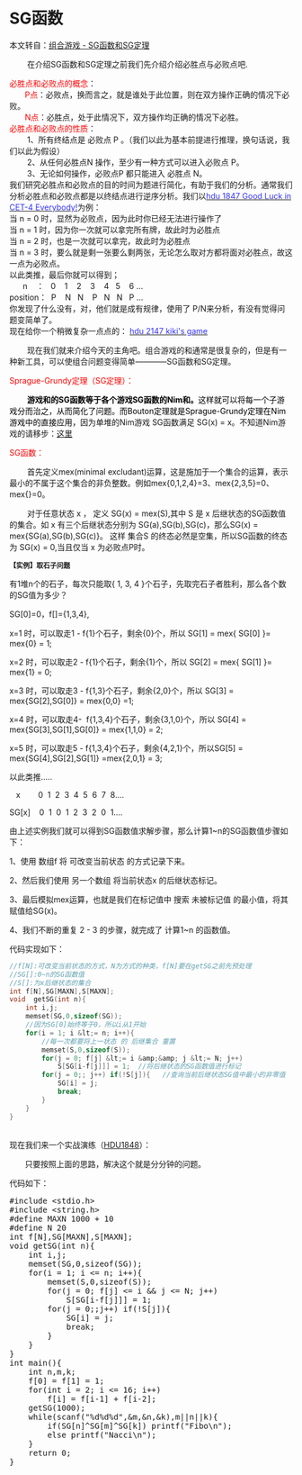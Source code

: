 # SG函数

本文转自：[组合游戏 - SG函数和SG定理](http://blog.csdn.net/luomingjun12315/article/details/45555495)

<p>&nbsp;&nbsp;&nbsp;&nbsp;&nbsp;&nbsp;&nbsp; 在介绍SG函数和SG定理之前我们先介绍介绍必胜点与必败点吧.<br>
</p>
<div class="para"><span style="font-size:14px; color:#ff0000">必胜点和必败点的概念</span><span style="font-size:14px">：</span></div>
<div class="para">&nbsp;&nbsp;&nbsp;&nbsp;&nbsp;&nbsp; <span style="color:#ff0000">P点</span>：必败点，换而言之，就是谁处于此位置，则在双方操作正确的情况下必败。</div>
<div class="para">&nbsp;&nbsp;&nbsp;&nbsp;&nbsp;&nbsp; <span style="color:#ff0000">N点</span>：必胜点，处于此情况下，双方操作均正确的情况下必胜。</div>
<div class="para"><span style="font-size:14px; color:#ff0000">必胜点和必败点的性质</span><span style="font-size:14px">：</span></div>
<div class="para">&nbsp;&nbsp;&nbsp;&nbsp;&nbsp;&nbsp;&nbsp;&nbsp;1、所有终结点是 必败点 P 。（我们以此为基本前提进行推理，换句话说，我们以此为假设）</div>
<div class="para">&nbsp;&nbsp;&nbsp;&nbsp;&nbsp;&nbsp;&nbsp; 2、从任何必胜点N 操作，至少有一种方式可以进入必败点 P。</div>
<div class="para">&nbsp;&nbsp;&nbsp;&nbsp;&nbsp;&nbsp;&nbsp; 3、无论如何操作，必败点P 都只能进入 必胜点 N。</div>
<div class="para">我们研究必胜点和必败点的目的时间为题进行简化，有助于我们的分析。通常我们分析必胜点和必败点都是以终结点进行逆序分析。我们以<a target="_blank" target="_blank" href="http://acm.hdu.edu.cn/showproblem.php?pid=1847"><span style="color:#3333ff">hdu 1847 Good Luck in CET-4 Everybody!</span></a>为例：</div>
<div class="para">当 n = 0 时，显然为必败点，因为此时你已经无法进行操作了</div>
<div class="para">当 n = 1 时，因为你一次就可以拿完所有牌，故此时为必胜点</div>
<div class="para">当 n = 2 时，也是一次就可以拿完，故此时为必胜点</div>
<div class="para">当 n = 3 时，要么就是剩一张要么剩两张，无论怎么取对方都将面对必胜点，故这一点为必败点。</div>
<div class="para">以此类推，最后你就可以得到；</div>
<div class="para">&nbsp;&nbsp;&nbsp;&nbsp;&nbsp; n&nbsp;&nbsp;&nbsp;&nbsp;：&nbsp;&nbsp; 0&nbsp;&nbsp;&nbsp; 1&nbsp;&nbsp;&nbsp;&nbsp;2&nbsp;&nbsp;&nbsp; 3&nbsp;&nbsp;&nbsp; 4&nbsp;&nbsp; 5&nbsp;&nbsp;&nbsp; 6 ...</div>
<div class="para">position：&nbsp;&nbsp;P&nbsp;&nbsp;&nbsp;&nbsp;N&nbsp;&nbsp; N&nbsp;&nbsp;&nbsp; P&nbsp;&nbsp; N&nbsp;&nbsp; N&nbsp;&nbsp; P ...</div>
<div class="para">你发现了什么没有，对，他们就是成有规律，使用了 P/N来分析，有没有觉得问题变简单了。</div>
<div class="para">现在给你一个稍微复杂一点点的： <a target="_blank" target="_blank" href="http://acm.hdu.edu.cn/showproblem.php?pid=2147">
<span style="color:#3333ff">hdu 2147 kiki's game</span></a></div>
<p>&nbsp;&nbsp;&nbsp;&nbsp;&nbsp;&nbsp;&nbsp; 现在我们就来介绍今天的主角吧。组合游戏的和通常是很复杂的，但是有一种新工具，可以使组合问题变得简单————SG函数和SG定理。</p>
<p><span style="font-size:14px; color:#ff0000">Sprague-Grundy定理（SG定理）：</span></p>
<p><span style="color:#000000">&nbsp;&nbsp;&nbsp;&nbsp;&nbsp;&nbsp; &nbsp;<strong>游戏和的SG函数等于各个游戏SG函数的Nim和。</strong>这样就可以将每一个子游戏分而治之，从而简化了问题。而Bouton定理就是Sprague-Grundy定理在Nim游戏中的直接应用，</span>因为单堆的Nim游戏 SG函数满足 SG(x) = x。不知道Nim游戏的请移步：<span style="color:#3366ff"><a target="_blank" target="_blank" href="http://blog.csdn.net/luomingjun12315/article/details/45479073">这里</a></span></p>
<p><span style="font-size:14px; color:#ff0000">SG函数：</span></p>
<p>&nbsp;&nbsp;&nbsp;&nbsp;&nbsp;&nbsp;&nbsp; 首先定义mex(minimal excludant)运算，这是施加于一个集合的运算，表示最小的不属于这个集合的非负整数。例如mex{0,1,2,4}=3、mex{2,3,5}=0、mex{}=0。</p>
<p>&nbsp;&nbsp;&nbsp;&nbsp;&nbsp;&nbsp;&nbsp; 对于任意状态 x ， 定义 SG(x) = mex(S),其中 S 是 x 后继状态的SG函数&#20540;的集合。如 x 有三个后继状态分别为&nbsp;SG(a),SG(b),SG(c)，那么SG(x) = mex{SG(a),SG(b),SG(c)}。&nbsp;这样 集合S 的终态必然是空集，所以SG函数的终态为 SG(x) = 0,当且仅当 x 为必败点P时。</p>
<p><span style="font-size:12px"><strong>【实例】取石子问题</strong></span></p>
<p>有1堆n个的石子，每次只能取{ 1, 3, 4 }个石子，先取完石子者胜利，那么各个数的SG&#20540;为多少？</p>
<p>SG[0]=0，f[]={1,3,4},</p>
<p>x=1 时，可以取走1 - f{1}个石子，剩余{0}个，所以 SG[1] = mex{ SG[0] }= mex{0} = 1;</p>
<p>x=2 时，可以取走2 - f{1}个石子，剩余{1}个，所以 SG[2] = mex{ SG[1] }= mex{1} = 0;</p>
<p>x=3 时，可以取走3 - f{1,3}个石子，剩余{2,0}个，所以 SG[3] = mex{SG[2],SG[0]} = mex{0,0} =1;</p>
<p>x=4 时，可以取走4- &nbsp;f{1,3,4}个石子，剩余{3,1,0}个，所以 SG[4] = mex{SG[3],SG[1],SG[0]} = mex{1,1,0} = 2;</p>
<p>x=5 时，可以取走5 - f{1,3,4}个石子，剩余{4,2,1}个，所以SG[5] = mex{SG[4],SG[2],SG[1]} =mex{2,0,1} = 3;</p>
<p>以此类推.....</p>
<p>&nbsp;&nbsp; x&nbsp;&nbsp;&nbsp;&nbsp;&nbsp;&nbsp;&nbsp;&nbsp;0&nbsp; 1&nbsp; 2&nbsp; 3&nbsp; 4&nbsp; 5&nbsp; 6&nbsp; 7&nbsp; 8....</p>
<p>SG[x]&nbsp;&nbsp;&nbsp;&nbsp;0&nbsp; 1&nbsp; 0&nbsp; 1&nbsp; 2&nbsp; 3&nbsp; 2&nbsp; 0&nbsp; 1....</p>
<p>由上述实例我们就可以得到SG函数&#20540;求解步骤，那么计算1~n的SG函数&#20540;步骤如下：</p>
<p>1、使用 数组f 将 可改变当前状态 的方式记录下来。</p>
<p>2、然后我们使用 另一个数组 将当前状态x 的后继状态标记。</p>
<p>3、最后模拟mex运算，也就是我们在标记&#20540;中 搜索 未被标记&#20540; 的最小&#20540;，将其赋&#20540;给SG(x)。</p>
<p>4、我们不断的重复 2 - 3 的步骤，就完成了 计算1~n 的函数&#20540;。</p>
<p>代码实现如下：</p>

```C++
//f[N]:可改变当前状态的方式，N为方式的种类，f[N]要在getSG之前先预处理
//SG[]:0~n的SG函数值
//S[]:为x后继状态的集合
int f[N],SG[MAXN],S[MAXN];
void  getSG(int n){
    int i,j;
    memset(SG,0,sizeof(SG));
    //因为SG[0]始终等于0，所以i从1开始
    for(i = 1; i &lt;= n; i++){
        //每一次都要将上一状态 的 后继集合 重置
        memset(S,0,sizeof(S));
        for(j = 0; f[j] &lt;= i &amp;&amp; j &lt;= N; j++)
            S[SG[i-f[j]]] = 1;  //将后继状态的SG函数值进行标记
        for(j = 0;; j++) if(!S[j]){   //查询当前后继状态SG值中最小的非零值
            SG[i] = j;
            break;
        }
    }
}
```

<p><br>
现在我们来一个实战演练（<span style="color:#3333ff"><a target="_blank" target="_blank" href="http://acm.hdu.edu.cn/showproblem.php?pid=1848">HDU1848</a></span>）：</p>
<p>&nbsp;&nbsp;&nbsp;&nbsp;&nbsp;&nbsp; 只要按照上面的思路，解决这个就是分分钟的问题。</p>
<p>代码如下：</p>
<pre class="cpp" name="code">#include &lt;stdio.h&gt;
#include &lt;string.h&gt;
#define MAXN 1000 + 10
#define N 20
int f[N],SG[MAXN],S[MAXN];
void getSG(int n){
    int i,j;
    memset(SG,0,sizeof(SG));
    for(i = 1; i &lt;= n; i++){
        memset(S,0,sizeof(S));
        for(j = 0; f[j] &lt;= i &amp;&amp; j &lt;= N; j++)
            S[SG[i-f[j]]] = 1;
        for(j = 0;;j++) if(!S[j]){
            SG[i] = j;
            break;
        }
    }
}
int main(){
    int n,m,k;
    f[0] = f[1] = 1;
    for(int i = 2; i &lt;= 16; i++)
        f[i] = f[i-1] + f[i-2];
    getSG(1000);
    while(scanf(&quot;%d%d%d&quot;,&amp;m,&amp;n,&amp;k),m||n||k){
        if(SG[n]^SG[m]^SG[k]) printf(&quot;Fibo\n&quot;);
        else printf(&quot;Nacci\n&quot;);
    }
    return 0;
}
</pre>